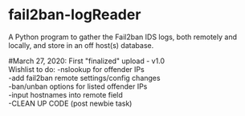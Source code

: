 # fail2ban-logReader
A Python program to gather the Fail2ban IDS logs, both remotely and locally, and store in an off host(s) database.  
  
#March 27, 2020: First "finalized" upload - v1.0  
  Wishlist to do: -nslookup for offender IPs  
                  -add fail2ban remote settings/config changes  
                  -ban/unban options for listed offender IPs  
                  -input hostnames into remote field  
                  -CLEAN UP CODE (post newbie task)  
                  
                
    

